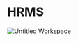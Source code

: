 # HRMS


![Untitled Workspace](https://user-images.githubusercontent.com/77468985/121777792-87495980-cb9c-11eb-91db-47b5c947afc2.png)
